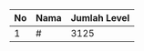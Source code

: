 | No | Nama            | Jumlah Level |
|----|-----------------|--------------|
| 1  | #    |    3125        |
